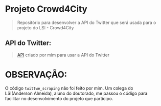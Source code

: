 # Projeto Crowd4City
> Repositório para desenvolver a API do Twitter que será usada para o projeto do LSI - Crowd4City

## API do Twitter:
> [API](https://github.com/Rickecr/ProjetoCrowd4CityApiTwitter/tree/master/api) criado por mim para usar a API do Twitter


# OBSERVAÇÃO:
O código `twittwe_scraping` não foi feito por mim. Um colega do LSI(Anderson Almeida), 
aluno do doutorado, me passou o código para facilitar no desenvolvimento do projeto que participo.